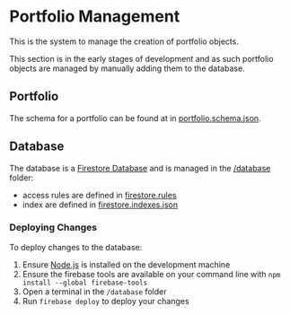 # Portfolio Management
This is the system to manage the creation of portfolio objects.

This section is in the early stages of development and as such portfolio objects are managed by manually adding them to the database.

## Portfolio
The schema for a portfolio can be found at in [portfolio.schema.json](/portfolio-management/portfolio.schema.json).

## Database
The database is a [Firestore Database](https://firebase.google.com/docs/firestore) and is managed in the [/database](/portfolio-management/database/) folder:
- access rules are defined in [firestore.rules](/portfolio-management/database/firestore.rules)
- index are defined in [firestore.indexes.json](/portfolio-management/database/firestore.indexes.json)

### Deploying Changes
To deploy changes to the database:
1. Ensure [Node.js](https://nodejs.org) is installed on the development machine
2. Ensure the firebase tools are available on your command line with `npm install --global firebase-tools`
3. Open a terminal in the `/database` folder
4. Run `firebase deploy` to deploy your changes
